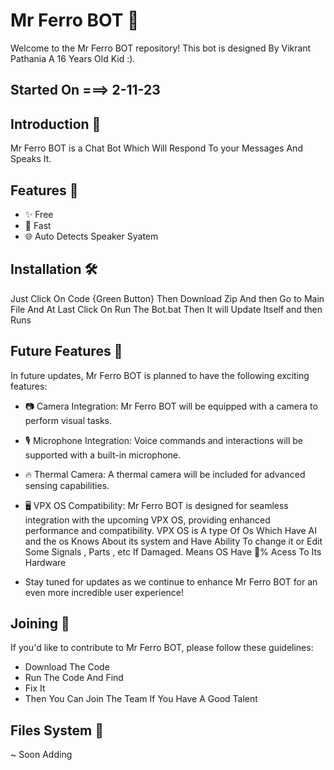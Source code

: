 # Mr Ferro BOT 🤖

Welcome to the Mr Ferro BOT repository! This bot is designed By Vikrant Pathania A 16 Years Old Kid :).
## Started On ===> 2-11-23

## Introduction 🎉

Mr Ferro BOT is a Chat Bot Which Will Respond To your Messages And Speaks It.

## Features 🌈

- ✨ Free
- 🚀 Fast
- 🌐 Auto Detects Speaker Syatem

## Installation 🛠️

Just Click On Code {Green Button} Then Download Zip And then Go to Main File And At Last Click On Run The Bot.bat Then It will Update Itself and then Runs

## Future Features 🚀

In future updates, Mr Ferro BOT is planned to have the following exciting features:

- 📷 Camera Integration: Mr Ferro BOT will be equipped with a camera to perform visual tasks.
  
- 🎙️ Microphone Integration: Voice commands and interactions will be supported with a built-in microphone.
  
- 🔥 Thermal Camera: A thermal camera will be included for advanced sensing capabilities.
  
- 🖥️ VPX OS Compatibility: Mr Ferro BOT is designed for seamless integration with the upcoming VPX OS, providing enhanced performance and compatibility. VPX OS is A type Of Os Which Have AI and the os Knows About its system and Have Ability To change it or Edit Some Signals , Parts , etc If Damaged. Means OS Have 💯% Acess To Its Hardware
  
- Stay tuned for updates as we continue to enhance Mr Ferro BOT for an even more incredible user experience!

## Joining 🤝
If you'd like to contribute to Mr Ferro BOT, please follow these guidelines:

- Download The Code
- Run The Code And Find
- Fix It
- Then You Can Join The Team If You Have A Good Talent

## Files System 📁
~ Soon Adding
